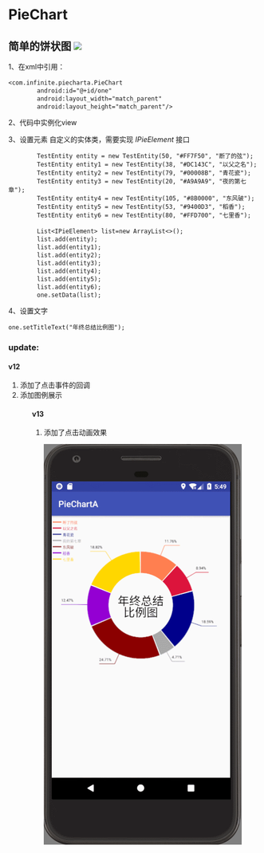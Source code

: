 # PieChart
简单的饼状图
![](screenshot/gif.gif)
---
1、在xml中引用：

```
<com.infinite.piecharta.PieChart
        android:id="@+id/one"
        android:layout_width="match_parent"
        android:layout_height="match_parent"/>
```

2、代码中实例化view

3、设置元素
自定义的实体类，需要实现 *IPieElement* 接口

```
        TestEntity entity = new TestEntity(50, "#FF7F50", "断了的弦");
        TestEntity entity1 = new TestEntity(38, "#DC143C", "以父之名");
        TestEntity entity2 = new TestEntity(79, "#00008B", "青花瓷");
        TestEntity entity3 = new TestEntity(20, "#A9A9A9", "夜的第七章");
        TestEntity entity4 = new TestEntity(105, "#8B0000", "东风破");
        TestEntity entity5 = new TestEntity(53, "#9400D3", "稻香");
        TestEntity entity6 = new TestEntity(80, "#FFD700", "七里香");

        List<IPieElement> list=new ArrayList<>();
        list.add(entity);
        list.add(entity1);
        list.add(entity2);
        list.add(entity3);
        list.add(entity4);
        list.add(entity5);
        list.add(entity6);
        one.setData(list);
```
4、设置文字

```
one.setTitleText("年终总结比例图");
```

### update:
#### v12
<ol>
<li>添加了点击事件的回调<li>添加图例展示
<ol>

#### v13
<ol>
<li>添加了点击动画效果

![](screenshot/clickanim.gif)
<ol>
